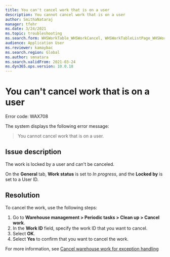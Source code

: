 ```yaml
---
title: You can't cancel work that is on a user
description: You cannot cancel work that is on a user
author: SmithaNataraj
manager: tfehr
ms.date: 3/24/2021
ms.topic: troubleshooting
ms.search.form: WHSWorkTable_WHSWorkCancel, WHSWorkTableListPage_WHSWorkCancel
audience: Application User
ms.reviewer: kamaybac
ms.search.region: Global
ms.author: smnatara
ms.search.validFrom: 2021-03-24
ms.dyn365.ops.version: 10.0.18
---
```


# You can't cancel work that is on a user

Error code: WAX708

The system displays the following error message:

> You cannot cancel work that is on a user.

## Issue description

The work is locked by a user and can't be canceled.

On the **General** tab, **Work status** is set to *In progress*, and the **Locked by** is set to a User ID.

## Resolution

To cancel the work, use the following steps:

1. Go to **Warehouse management \> Periodic tasks \> Clean up \> Cancel work**.
1. In the **Work ID** field, specify the work ID that you want to cancel.
1. Select **OK**.
1. Select **Yes** to confirm that you want to cancel the work.

For more information, see [Cancel warehouse work for exception handling](../../warehousing/cancel-warehouse-work.md)
